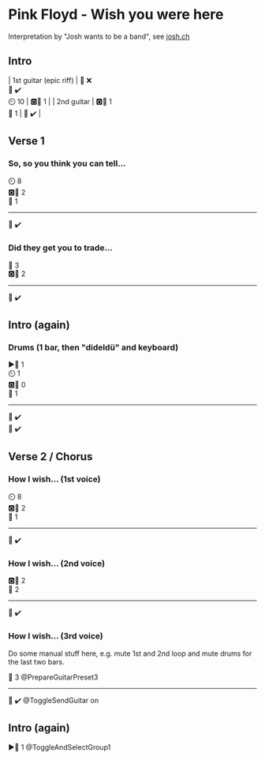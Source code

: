 # Pink Floyd - Wish you were here

Interpretation by "Josh wants to be a band", see [josh.ch](http://josh.ch)

## Intro

| 1st guitar (epic riff) | 🎤 ❌<br>🎸 ✔️<br>⏲️ 10 | 🅾️🧱 1 |
| 2nd guitar | 🅾️🧱 1<br>🎸 1 | 🎸 ✔️ |

## Verse 1

### So, so you think you can tell...

⏲️ 8  
🅾️🧱 2  
🎸 1  

---

🎸 ✔️  

### Did they get you to trade...

🎸 3  
🅾️🧱 2  

---

🎸 ✔️  

## Intro (again)

### Drums (1 bar, then "dideldü" and keyboard)

▶️🧱 1  
⏲️ 1  
🅾️🧱 0  
🎹 1  

---

🎤 ✔️  
🎹 ✔️  

## Verse 2 / Chorus

### How I wish... (1st voice)

⏲️ 8  
🅾️🧱 2  
🎹 1  

---

🎹 ✔️  

### How I wish... (2nd voice)

🅾️🧱 2  
🎹 2  

---

🎸 ✔️  

### How I wish... (3rd voice)

Do some manual stuff here, e.g. mute 1st and 2nd loop and mute drums for the last two bars.

🎸 3       @PrepareGuitarPreset3  

---

🎸 ✔️      @ToggleSendGuitar on  

## Intro (again)

▶️🧱 1     @ToggleAndSelectGroup1  
